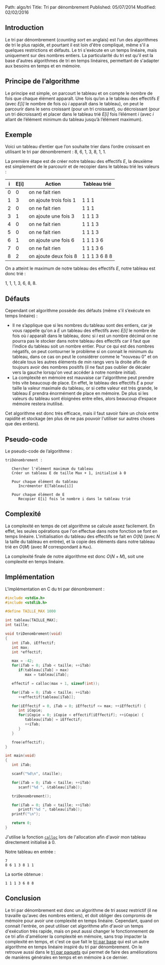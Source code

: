 Path: algo/tri
Title: Tri par dénombrement
Published: 05/07/2014
Modified: 02/02/2016

## Introduction

Le tri par dénombrement (*counting sort* en anglais) est l’un des algorithmes de tri le plus rapide, et pourtant il est loin d'être compliqué, même s'il a quelques restrictions et défauts. Le tri s'exécute en un temps linéaire, mais uniquement sur des nombres entiers. La particularité du tri est qu'il est la base d'autres algorithmes de tri en temps linéaires, permettant de s'adapter aux besoins en temps et en mémoire.

## Principe de l’algorithme

Le principe est simple, on parcourt le tableau et on compte le nombre de fois que chaque élément apparaît. Une fois qu’on a le tableau des effectifs *E* (avec *E[i]* le nombre de fois où *i* apparaît dans le tableau), on peut le parcourir dans le sens croissant (pour un tri croissant), ou décroissant (pour un tri décroissant) et placer dans le tableau trié *E[i]* fois l’élément *i* (avec *i* allant de l’élément minimum du tableau jusqu’à l’élément maximum).

## Exemple

Voici un tableau d’entier que l’on souhaite trier dans l’ordre croissant en utilisant le tri par dénombrement : 8, 6, 1, 3, 8, 1, 1.

La première étape est de créer notre tableau des effectifs *E*, la deuxième est simplement de le parcourir et de recopier dans le tableau trié les valeurs :

| i | E[i] | Action                 | Tableau trié  |
| - | ---- | ------                 | ------------  |
| 0 | 0    | on ne fait rien        |               |
| 1 | 3    | on ajoute trois fois 1 | 1 1 1         |
| 2 | 0    | on ne fait rien        | 1 1 1         |
| 3 | 1    | on ajoute une fois 3   | 1 1 1 3       |
| 4 | 0    | on ne fait rien        | 1 1 1 3       |
| 5 | 0    | on ne fait rien        | 1 1 1 3       |
| 6 | 1    | on ajoute une fois 6   | 1 1 1 3 6     |
| 7 | 0    | on ne fait rien        | 1 1 1 3 6     |
| 8 | 2    | on ajoute deux fois 8  | 1 1 1 3 6 8 8 |

On a atteint le maximum de notre tableau des effectifs *E*, notre tableau est donc trié :

1, 1, 1, 3, 6, 8, 8.

## Défauts

Cependant cet algorithme possède des défauts (même s'il s’exécute en temps linéaire) :

- Il ne s’applique que si les nombres du tableau sont des entiers, car je vous rappelle qu'on a *E* un tableau des effectifs avec *E[i]* le nombre de fois où *i* apparaît dans le tableau, donc si *i* est un nombre décimal on ne pourra pas le stocker dans notre tableau des effectifs car il faut que l’indice du tableau soit un nombre entier. Pour ce qui est des nombres négatifs, on peut contourner le problème si on connait le minimum du tableau, dans ce cas on peut le considérer comme le "nouveau 0" et on décale tous les autres éléments de *min* rangs vers la droite afin de toujours avoir des nombres positifs (il ne faut pas oublier de décaler vers la gauche lorsqu'on veut accéder à notre nombre initial).
- La complexité en mémoire est mauvaise car l'algorithme peut prendre très vite beaucoup de place. En effet, le tableau des effectifs *E* a pour taille la valeur maximale du tableau, or si cette valeur est très grande, le tableau *E* prendra énormément de place en mémoire. De plus si les valeurs du tableau sont éloignées entre elles, alors beaucoup d’espace mémoire restera inutilisé.

Cet algorithme est donc très efficace, mais il faut savoir faire un choix entre rapidité et stockage (en plus de ne pas pouvoir l'utiliser sur autres choses que des entiers).

## Pseudo-code

Le pseudo-code de l’algorithme :

```nohighlight
triDénombrement :

   Chercher l'élément maximum du tableau
   Créer un tableau E de taille Max + 1, initialisé à 0

   Pour chaque élément du tableau
      Incrémenter E[Tableau[i]]

   Pour chaque élément de E
      Recopier E[i] fois le nombre i dans le tableau trié
```

## Complexité

La complexité en temps de cet algorithme se calcule assez facilement. En effet, les seules opérations que l'on effectue dans notre fonction se font en temps linéaire. L'initialisation du tableau des effectifs se fait en $O(N)$ (avec $N$ la taille du tableau en entrée), et la copie des éléments dans notre tableau trié en $O(M)$ (avec $M$ correspondant à `Max`).

La complexité finale de notre algorithme est donc $O(N + M)$, soit une complexité en temps linéaire.

## Implémentation

L'implémentation en C du tri par dénombrement :

```c
#include <stdio.h>
#include <stdlib.h>

#define TAILLE_MAX 1000

int tableau[TAILLE_MAX];
int taille;

void triDenombrement(void)
{
   int iTab, iEffectif;
   int max;
   int *effectif;

   max = -42;
   for(iTab = 0; iTab < taille; ++iTab)
      if(tableau[iTab] > max)
         max = tableau[iTab];

   effectif = calloc(max + 1, sizeof(int));

   for(iTab = 0; iTab < taille; ++iTab)
      ++effectif[tableau[iTab]];

   for(iEffectif = 0, iTab = 0; iEffectif <= max; ++iEffectif) {
      int iCopie;
      for(iCopie = 0; iCopie < effectif[iEffectif]; ++iCopie) {
         tableau[iTab] = iEffectif;
         ++iTab;
      }
   }

   free(effectif);
}

int main(void)
{
   int iTab;

   scanf("%d\n", &taille);

   for(iTab = 0; iTab < taille; ++iTab)
      scanf("%d ", &tableau[iTab]);

   triDenombrement();

   for(iTab = 0; iTab < taille; ++iTab)
      printf("%d ", tableau[iTab]);
   printf("\n");

   return 0;
}
```

J'utilise la fonction [`calloc`](http://www.cplusplus.com/reference/cstdlib/calloc/) lors de l'allocation afin d'avoir mon tableau directement initialisé à 0.

Notre tableau en entrée :

```nohighlight
7
8 6 1 3 8 1 1
```

La sortie obtenue :

```nohighlight
1 1 1 3 6 8 8
```

## Conclusion

Le tri par dénombrement est donc un algorithme de tri assez restrictif (il ne travaille qu'avec des nombres entiers), et doit obliger des compromis de mémoire pour avoir une complexité en temps linéaire. Cependant, quand on connait l'entrée, on peut utiliser cet algorithme afin d'avoir un temps d'exécution très rapide, mais on peut aussi changer le fonctionnement de ce tri afin d'améliorer la complexité en mémoire, sans trop impacter la complexité en temps, et c'est ce que fait le [tri par base](/algo/tri/tri_base.html) qui est un autre algorithme en temps linéaire inspiré du tri par dénombrement. On le retrouve aussi dans le [tri par paquets](https://en.wikipedia.org/wiki/Bucket_sort) qui permet de faire des améliorations de manières générales en temps et en mémoire à ce dernier.
